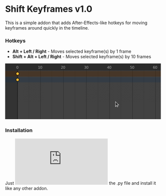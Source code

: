 # Shift Keyframes v1.0
This is a simple addon that adds After-Effects-like hotkeys for moving keyframes around quickly in the timeline.

### Hotkeys
- <b>Alt + Left / Right</b> - Moves selected keyframe(s) by 1 frame
- <b>Shift + Alt + Left / Right</b> - Moves selected keyframe(s) by 10 frames

![](demo.gif)


### Installation
Just ![download](https://github.com/karmaral/shift-keyframes/releases/download/v1.0/shift_keyframes.py) the .py file and install it like any other addon.
